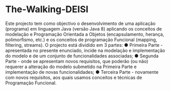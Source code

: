 # The-Walking-DEISI

Este projecto tem como objectivo o desenvolvimento de uma aplicação (programa) em
linguagem Java (versão Java 8) aplicando os conceitos de modelação e Programação
Orientada a Objetos (encapsulamento, herança, polimorfismo, etc.) e os conceitos de
programação Funcional (mapping, filtering, streams).
O projecto está dividido em 3 partes:
● Primeira Parte - apresentada no presente enunciado, incide na modelação e
implementação do modelo e de um conjunto de funcionalidades associadas;
● Segunda Parte - onde se apresentam novos requisitos, que poderão (ou não) requerer a
alteração do modelo submetido na Primeira Parte e implementação de novas
funcionalidades;
● Terceira Parte - novamente com novos requisitos, aos quais usamos conceitos e técnicas de Programação Funcional.
